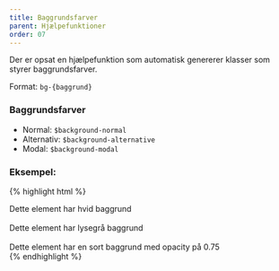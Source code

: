 ```yaml
---
title: Baggrundsfarver
parent: Hjælpefunktioner
order: 07
---
```


Der er opsat en hjælpefunktion som automatisk genererer klasser som styrer baggrundsfarver.

Format: `bg-{baggrund}`

<h3 class="h5 mb-0">Baggrundsfarver</h3>

- Normal: `$background-normal`
- Alternativ: `$background-alternative`
- Modal: `$background-modal`

<h3 class="h5">Eksempel:</h3>

{% highlight html %}
<div class="bg-normal"> Dette element har hvid baggrund </div> <br>
<div class="bg-alternative"> Dette element har lysegrå baggrund </div><br>
<div class="bg-modal"> Dette element har en sort baggrund med opacity på 0.75 </div>
{% endhighlight %}
